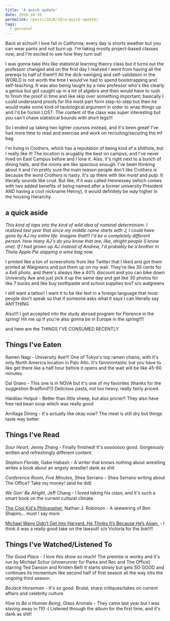 ```yaml
---
title: 'A quick update'
date: 2018-10-26
permalink: /posts/2018/10/a-quick-update/
tags:
  - personal
---
```


Back at school! I love fall in California; every day is shorts weather but you can wear pants and not burn up. I'm taking mostly project-based classes now, and I'm excited to see how they turn out! 

I was gonna take this like statistical learning theory class but it turns out the professor changed and on the first day I realized I went from having all the prereqs to half of them!!! All the dick-swinging and self-validation in the WORLD is not worth the time I would've had to spend bootstrapping and self-teaching. It was also being taught by a new professor who's like clearly a genius but got caught up in a lot of algebra and then would have to rush to finish the proof in time and like skip over something important; basically I could understand proofs for the most part form step-to-step but then he would make some kind of tautological argument in order to wrap things up and I'd be fuckin LOST. The content of the class was super interesting but you can't chase statistical bounds with short legs!!!

So I ended up taking two lighter courses instead, and it's been great! I've had more time to read and exercise and work on recruiting/securing the mf bag

I'm living in Crothers, which has a reputation of being kind of a shithole, but I really like it! The location is arugably the best on campus, and I've never lived on East Campus before and I love it. Also, it's right next to a bunch of dining halls, and the rooms are like spacious enough. I've been thinking about it and I'm pretty sure the main reason people don't like Crothers is because the word *Crothers* is nasty. It's up there with like *moist* and *pulp*. It literally sounds like crud. But like, if it was called Hennessey (which comes with two added benefits of being named after a former university President AND having a cool nickname Henny), it would definitely be way higher in the housing hierarchy. 

## a quick aside

*This kind of taps into the kind of wild idea of nominal determinism. I realized last year that since my middle name starts with J, I could have gone by AJ my entire life. Imagine that!!! I'd be a completely different person. How many AJ's do you know that are, like, alright people (I know one). If I had grown up AJ instead of Andrew, I'd probably be a brother in Theta Apple Pie slapping a wine bag now.*

I printed like a ton of screenshots from like Twitter that I liked and got them printed at Walgreens and put them up on my wall. They're like 30 cents for a 4x6 photo, and there's always like a 40% discount and you can bike down University Ave and just pick it up the same day and get like 30 photos for like 7 bucks and like buy toothpaste and school supplies too? s/o walgreens

I still want a tattoo! I want it to be like text in a foreign language that most people don't speak so that if someone asks what it says I can literally say ANYTHING

Also!!! I got accepted into the study abroad program for Florence in the spring! Hit me up if you're also gonna be in Europe in the spring!!!!

and here are the THINGS I'VE CONSUMED RECENTLY

## Things I've Eaten

Ramen Nagi - University Ave!!! One of Tokyo's top ramen chains, with it's only North America location in Palo Alto. It's fannnnntastic but you have to like get there like a half hour before it opens and the wait will be like 45-60 minutes.

Dal Grano - This one is in NOVA but it's one of my favorites (thanks for the suggestion Bradford!!!) Delicious pasta, not too heavy, really fairly priced. 

Haidilao Hotpot - Better than little sheep, but also pricier!! They also have free red bean soup which was really good

Arrillaga Dining - It's actually like okay now? The meat is still dry but things taste way better

## Things I've Read

*Sour Heart*, Jenny Zhang - Finally finished! It's sooooooo good. Gorgeously written and refreshingly different content.

*Stephen Florida*, Gabe Habash - A writer that knows nothing about wrestling writes a book about an angsty wrestler! dank as shit

*Conference Room, Five Minutes*, Shea Serrano - Shea Serrano writing about The Office? Take my money! (and he did)

*We Gon' Be Alright*, Jeff Chang - I loved taking his class, and it's such a smart book on the current cultural climate.

[The Cool Kid's Philosopher](https://static.currentaffairs.org/2017/12/the-cool-kids-philosopher), Nathan J. Robinson - A skewering of Ben Shapiro... must I say more

[Michael Wang Didn’t Get Into Harvard. He Thinks It’s Because He’s Asian.](https://www.buzzfeednews.com/article/estherwang/chinese-americans-harvard-affirmative-action-asian-americans?fbclid=IwAR2YKDhw8JUJ4UTaolZtN3_TiBTcZNmRZVwXcxRUsAu0UApjnkSBsP4-5Wo) - I think it was a really good take on the lawsuit! s/o Victoria for the link!!!!

## Things I've Watched/Listened To

*The Good Place* - I love this show so much! The premise is wonky and it's run by Michael Schur (showrunner for Parks and Rec and The Office) starring Ted Danson and Kristen Bell! It starts slowly but gets SO GOOD and continues its momentum like second half of first season all the way into the ongoing third season.

*BoJack Horseman* - It's so good. Brutal, sharp critiques/takes on current affairs and celebrity culture. 

*How to Be a Human Being*, Glass Animals - They came last year but I was slaving away in 110 :( Listened through the album for the first time, and it's dank as shit!






